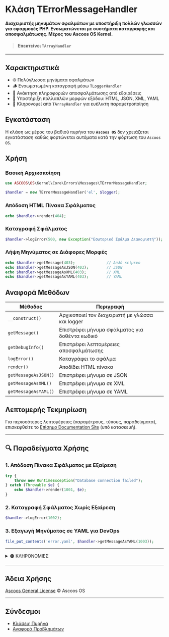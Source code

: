 # Κλάση TErrorMessageHandler

**Διαχειριστής μηνυμάτων σφαλμάτων με υποστήριξη πολλών γλωσσών για εφαρμογές PHP. Ενσωματώνεται με συστήματα καταγραφής και αποσφαλμάτωσης. Μέρος του Ascoos OS Kernel.**

> #### Επεκτείνει `TArrayHandler`

---

## Χαρακτηριστικά

- 🌐 Πολύγλωσσα μηνύματα σφαλμάτων
- 🪵 Ενσωματωμένη καταγραφή μέσω `TLoggerHandler`
- 🐞 Ανάκτηση πληροφοριών αποσφαλμάτωσης από εξαιρέσεις
- 📄 Υποστήριξη πολλαπλών μορφών εξόδου: HTML, JSON, XML, YAML
- 🧩 Κληρονομεί από `TArrayHandler` για ευέλικτη παραμετροποίηση

## Εγκατάσταση

Η κλάση ως μέρος του βαθιού πυρήνα του **`Ascoos OS`** δεν χρειάζεται εγκατάσταση καθώς φορτώνεται αυτόματα κατά την φόρτωση του `Ascoos OS`.

## Χρήση

### Βασική Αρχικοποίηση

```php
use ASCOOS\OS\Kernel\Core\Errors\Messages\TErrorMessageHandler;

$handler = new TErrorMessageHandler('el', $logger);
```

### Απόδοση HTML Πίνακα Σφάλματος

```php
echo $handler->render(404);
```

### Καταγραφή Σφάλματος

```php
$handler->logError(500, new Exception("Εσωτερικό Σφάλμα Διακομιστή"));
```

### Λήψη Μηνύματος σε Διάφορες Μορφές

```php
echo $handler->getMessage(403);              // Απλό κείμενο
echo $handler->getMessageAsJSON(403);        // JSON
echo $handler->getMessageAsXML(403);         // XML
echo $handler->getMessageAsYAML(403);        // YAML
```

## Αναφορά Μεθόδων

| Μέθοδος                 | Περιγραφή                                         |
|------------------------|--------------------------------------------------|
| `__construct()`         | Αρχικοποιεί τον διαχειριστή με γλώσσα και logger |
| `getMessage()`          | Επιστρέφει μήνυμα σφάλματος για δοθέντα κωδικό   |
| `getDebugInfo()`        | Επιστρέφει λεπτομέρειες αποσφαλμάτωσης           |
| `logError()`            | Καταγράφει το σφάλμα                             |
| `render()`              | Αποδίδει HTML πίνακα                             |
| `getMessageAsJSON()`    | Επιστρέφει μήνυμα σε JSON                        |
| `getMessageAsXML()`     | Επιστρέφει μήνυμα σε XML                         |
| `getMessageAsYAML()`    | Επιστρέφει μήνυμα σε YAML                        |

## Λεπτομερής Τεκμηρίωση
Για περισσότερες λεπτομέρειες (παραμέτρους, τύπους, παραδείγματα), επισκεφθείτε το [Επίσημο Documentation Site](https://docs.ascoos.com) (υπό κατασκευή).

---

## 🔍 Παραδείγματα Χρήσης

### 1. Απόδοση Πίνακα Σφάλματος με Εξαίρεση

```php
try {
    throw new RuntimeException("Database connection failed");
} catch (Throwable $e) {
    echo $handler->render(1001, $e);
}
```

### 2. Καταγραφή Σφάλματος Χωρίς Εξαίρεση

```php
$handler->logError(1002);
```

### 3. Εξαγωγή Μηνύματος σε YAML για DevOps

```php
file_put_contents('error.yaml', $handler->getMessageAsYAML(1003));
```

---

<details>
<summary>🟠 ΚΛΗΡΟΝΟΜΙΕΣ</summary>

Κληρονομεί μέθοδους και ιδιότητες από τις κλάσεις `TArrayHandler` και `TObject`.

</details>

---

## Άδεια Χρήσης

[Ascoos General License](http://docs.ascoos.com/lics/ascoos/AGL.html) © Ascoos OS

---

## Σύνδεσμοι
- [Κλάσεις Πυρήνα](/docs/kernel/CLASS-GR.md)
- [Αναφορά Προβλημάτων](https://issues.ascoos.com)
